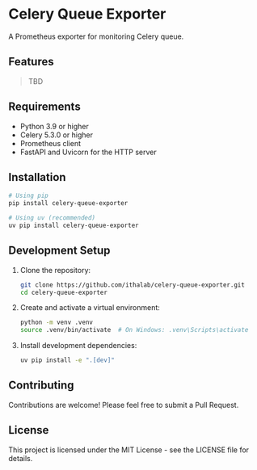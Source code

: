 # Celery Queue Exporter

A Prometheus exporter for monitoring Celery queue.

## Features

> TBD

## Requirements

- Python 3.9 or higher
- Celery 5.3.0 or higher
- Prometheus client
- FastAPI and Uvicorn for the HTTP server

## Installation

```bash
# Using pip
pip install celery-queue-exporter

# Using uv (recommended)
uv pip install celery-queue-exporter
```

## Development Setup

1. Clone the repository:

    ```bash
    git clone https://github.com/ithalab/celery-queue-exporter.git
    cd celery-queue-exporter
    ```

2. Create and activate a virtual environment:

    ```bash
    python -m venv .venv
    source .venv/bin/activate  # On Windows: .venv\Scripts\activate
    ```

3. Install development dependencies:

    ```bash
    uv pip install -e ".[dev]"
    ```

## Contributing

Contributions are welcome! Please feel free to submit a Pull Request.

## License

This project is licensed under the MIT License - see the LICENSE file for details.
